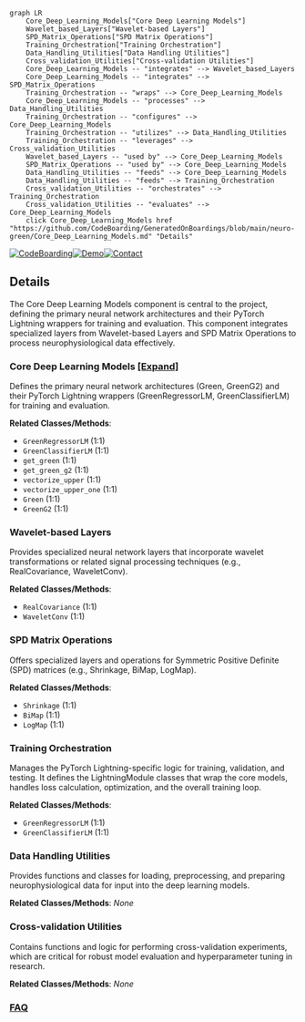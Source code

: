 ```mermaid
graph LR
    Core_Deep_Learning_Models["Core Deep Learning Models"]
    Wavelet_based_Layers["Wavelet-based Layers"]
    SPD_Matrix_Operations["SPD Matrix Operations"]
    Training_Orchestration["Training Orchestration"]
    Data_Handling_Utilities["Data Handling Utilities"]
    Cross_validation_Utilities["Cross-validation Utilities"]
    Core_Deep_Learning_Models -- "integrates" --> Wavelet_based_Layers
    Core_Deep_Learning_Models -- "integrates" --> SPD_Matrix_Operations
    Training_Orchestration -- "wraps" --> Core_Deep_Learning_Models
    Core_Deep_Learning_Models -- "processes" --> Data_Handling_Utilities
    Training_Orchestration -- "configures" --> Core_Deep_Learning_Models
    Training_Orchestration -- "utilizes" --> Data_Handling_Utilities
    Training_Orchestration -- "leverages" --> Cross_validation_Utilities
    Wavelet_based_Layers -- "used by" --> Core_Deep_Learning_Models
    SPD_Matrix_Operations -- "used by" --> Core_Deep_Learning_Models
    Data_Handling_Utilities -- "feeds" --> Core_Deep_Learning_Models
    Data_Handling_Utilities -- "feeds" --> Training_Orchestration
    Cross_validation_Utilities -- "orchestrates" --> Training_Orchestration
    Cross_validation_Utilities -- "evaluates" --> Core_Deep_Learning_Models
    click Core_Deep_Learning_Models href "https://github.com/CodeBoarding/GeneratedOnBoardings/blob/main/neuro-green/Core_Deep_Learning_Models.md" "Details"
```

[![CodeBoarding](https://img.shields.io/badge/Generated%20by-CodeBoarding-9cf?style=flat-square)](https://github.com/CodeBoarding/GeneratedOnBoardings)[![Demo](https://img.shields.io/badge/Try%20our-Demo-blue?style=flat-square)](https://www.codeboarding.org/demo)[![Contact](https://img.shields.io/badge/Contact%20us%20-%20contact@codeboarding.org-lightgrey?style=flat-square)](mailto:contact@codeboarding.org)

## Details

The Core Deep Learning Models component is central to the project, defining the primary neural network architectures and their PyTorch Lightning wrappers for training and evaluation. This component integrates specialized layers from Wavelet-based Layers and SPD Matrix Operations to process neurophysiological data effectively.

### Core Deep Learning Models [[Expand]](./Core_Deep_Learning_Models.md)
Defines the primary neural network architectures (Green, GreenG2) and their PyTorch Lightning wrappers (GreenRegressorLM, GreenClassifierLM) for training and evaluation.


**Related Classes/Methods**:

- `GreenRegressorLM` (1:1)
- `GreenClassifierLM` (1:1)
- `get_green` (1:1)
- `get_green_g2` (1:1)
- `vectorize_upper` (1:1)
- `vectorize_upper_one` (1:1)
- `Green` (1:1)
- `GreenG2` (1:1)


### Wavelet-based Layers
Provides specialized neural network layers that incorporate wavelet transformations or related signal processing techniques (e.g., RealCovariance, WaveletConv).


**Related Classes/Methods**:

- `RealCovariance` (1:1)
- `WaveletConv` (1:1)


### SPD Matrix Operations
Offers specialized layers and operations for Symmetric Positive Definite (SPD) matrices (e.g., Shrinkage, BiMap, LogMap).


**Related Classes/Methods**:

- `Shrinkage` (1:1)
- `BiMap` (1:1)
- `LogMap` (1:1)


### Training Orchestration
Manages the PyTorch Lightning-specific logic for training, validation, and testing. It defines the LightningModule classes that wrap the core models, handles loss calculation, optimization, and the overall training loop.


**Related Classes/Methods**:

- `GreenRegressorLM` (1:1)
- `GreenClassifierLM` (1:1)


### Data Handling Utilities
Provides functions and classes for loading, preprocessing, and preparing neurophysiological data for input into the deep learning models.


**Related Classes/Methods**: _None_

### Cross-validation Utilities
Contains functions and logic for performing cross-validation experiments, which are critical for robust model evaluation and hyperparameter tuning in research.


**Related Classes/Methods**: _None_



### [FAQ](https://github.com/CodeBoarding/GeneratedOnBoardings/tree/main?tab=readme-ov-file#faq)